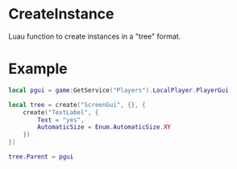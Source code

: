 # CreateInstance
Luau function to create instances in a "tree" format.

# Example
```lua
local pgui = game:GetService("Players").LocalPlayer.PlayerGui

local tree = create("ScreenGui", {}, {
	create("TextLabel", {
		Text = "yes",
		AutomaticSize = Enum.AutomaticSize.XY
	})
})

tree.Parent = pgui
```
